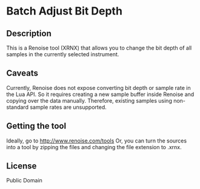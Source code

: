 Batch Adjust Bit Depth
======================

Description
-----------

This is a Renoise tool (XRNX) that allows you to change the bit depth of all
samples in the currently selected instrument.

Caveats
-------

Currently, Renoise does not expose converting bit depth or sample rate in the
Lua API. So it requires creating a new sample buffer inside Renoise and
copying over the data manually. Therefore, existing samples using
non-standard sample rates are unsupported.

Getting the tool
----------------

Ideally, go to http://www.renoise.com/tools
Or, you can turn the sources into a tool by zipping the files and changing
the file extension to .xrnx.

License
-------

Public Domain
